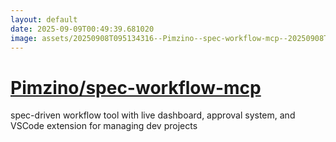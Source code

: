 ```yaml
---
layout: default
date: 2025-09-09T00:49:39.681020
image: assets/20250908T095134316--Pimzino--spec-workflow-mcp--20250908T095411658--cropped.png
---
```


# [Pimzino/spec-workflow-mcp](https://github.com/Pimzino/spec-workflow-mcp)

spec-driven workflow tool with live dashboard, approval system, and VSCode extension for managing dev projects
